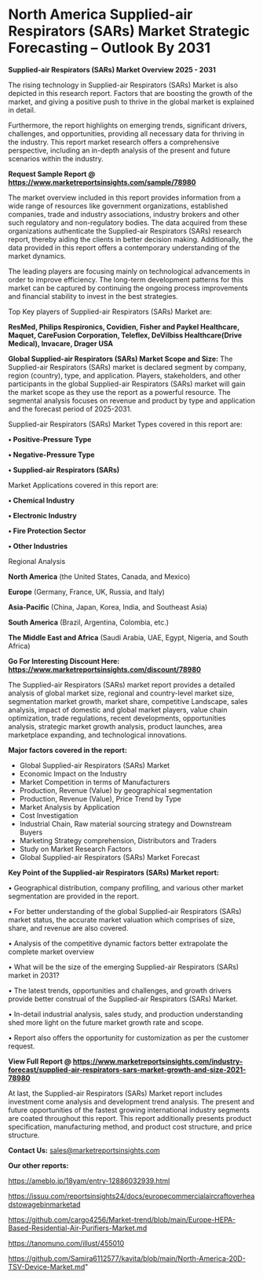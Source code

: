 # North America Supplied-air Respirators (SARs) Market Strategic Forecasting – Outlook By 2031

<Strong> Supplied-air Respirators (SARs) Market Overview 2025 - 2031</strong>

The rising technology in Supplied-air Respirators (SARs) Market is also depicted in this research report. Factors that are boosting the growth of the market, and giving a positive push to thrive in the global market is explained in detail.

Furthermore, the report highlights on emerging trends, significant drivers, challenges, and opportunities, providing all necessary data for thriving in the industry. This report market research offers a comprehensive perspective, including an in-depth analysis of the present and future scenarios within the industry.

<strong>Request Sample Report @ <a href=https://www.marketreportsinsights.com/sample/78980>https://www.marketreportsinsights.com/sample/78980</a></strong>

The market overview included in this report provides information from a wide range of resources like government organizations, established companies, trade and industry associations, industry brokers and other such regulatory and non-regulatory bodies. The data acquired from these organizations authenticate the Supplied-air Respirators (SARs) research report, thereby aiding the clients in better decision making. Additionally, the data provided in this report offers a contemporary understanding of the market dynamics.

The leading players are focusing mainly on technological advancements in order to improve efficiency. The long-term development patterns for this market can be captured by continuing the ongoing process improvements and financial stability to invest in the best strategies.

Top Key players of Supplied-air Respirators (SARs) Market are:

<strong>ResMed, Philips Respironics, Covidien, Fisher and Paykel Healthcare, Maquet, CareFusion Corporation, Teleflex, DeVilbiss Healthcare(Drive Medical), Invacare, Drager USA</strong>

<strong><b>Global Supplied-air Respirators (SARs) Market Scope and Size:</b></strong>
The Supplied-air Respirators (SARs) market is declared segment by company, region (country), type, and application. Players, stakeholders, and other participants in the global Supplied-air Respirators (SARs) market will gain the market scope as they use the report as a powerful resource. The segmental analysis focuses on revenue and product by type and application and the forecast period of 2025-2031.

Supplied-air Respirators (SARs) Market Types covered in this report are:

<strong>• Positive-Pressure Type

• Negative-Pressure Type

• Supplied-air Respirators (SARs)</strong>

Market Applications covered in this report are:

<strong>• Chemical Industry

• Electronic Industry

• Fire Protection Sector

• Other Industries</strong> 

Regional Analysis

<strong>North America</strong> (the United States, Canada, and Mexico)

<strong>Europe</strong> (Germany, France, UK, Russia, and Italy)

<strong>Asia-Pacific</strong> (China, Japan, Korea, India, and Southeast Asia)

<strong>South America</strong> (Brazil, Argentina, Colombia, etc.)

<strong>The Middle East and Africa</strong> (Saudi Arabia, UAE, Egypt, Nigeria, and South Africa)

<strong>Go For Interesting Discount Here: <a href=https://www.marketreportsinsights.com/discount/78980>https://www.marketreportsinsights.com/discount/78980</a></strong>

The Supplied-air Respirators (SARs) market report provides a detailed analysis of global market size, regional and country-level market size, segmentation market growth, market share, competitive Landscape, sales analysis, impact of domestic and global market players, value chain optimization, trade regulations, recent developments, opportunities analysis, strategic market growth analysis, product launches, area marketplace expanding, and technological innovations.

<strong><b>Major factors covered in the report:</b></strong>
<ul>
  <li>Global Supplied-air Respirators (SARs) Market </li>
  <li>Economic Impact on the Industry</li>
  <li>Market Competition in terms of Manufacturers</li>
  <li>Production, Revenue (Value) by geographical segmentation</li>
  <li>Production, Revenue (Value), Price Trend by Type</li>
  <li>Market Analysis by Application</li>
  <li>Cost Investigation</li>
  <li>Industrial Chain, Raw material sourcing strategy and Downstream Buyers</li>
  <li>Marketing Strategy comprehension, Distributors and Traders</li>
  <li>Study on Market Research Factors</li>
  <li>Global Supplied-air Respirators (SARs) Market Forecast</li>
</ul>

<strong><b>Key Point of the Supplied-air Respirators (SARs) Market report:</b></strong>

• Geographical distribution, company profiling, and various other market segmentation are provided in the report.

• For better understanding of the global Supplied-air Respirators (SARs) market status, the accurate market valuation which comprises of size, share, and revenue are also covered.

• Analysis of the competitive dynamic factors better extrapolate the complete market overview

• What will be the size of the emerging Supplied-air Respirators (SARs) market in 2031?

• The latest trends, opportunities and challenges, and growth drivers provide better construal of the Supplied-air Respirators (SARs) Market.

• In-detail industrial analysis, sales study, and production understanding shed more light on the future market growth rate and scope.

• Report also offers the opportunity for customization as per the customer request.

<strong><b>View Full Report @ <a href=https://www.marketreportsinsights.com/industry-forecast/supplied-air-respirators-sars-market-growth-and-size-2021-78980>https://www.marketreportsinsights.com/industry-forecast/supplied-air-respirators-sars-market-growth-and-size-2021-78980</a></b></strong>


At last, the Supplied-air Respirators (SARs) Market report includes investment come analysis and development trend analysis. The present and future opportunities of the fastest growing international industry segments are coated throughout this report. This report additionally presents product specification, manufacturing method, and product cost structure, and price structure.

<strong>Contact Us:</strong>
sales@marketreportsinsights.com

<strong>Our other reports:</strong>

<a href=https://ameblo.jp/18yam/entry-12886032939.html>https://ameblo.jp/18yam/entry-12886032939.html</a>

<a href=https://issuu.com/reportsinsights24/docs/europecommercialaircraftoverheadstowagebinmarketad>https://issuu.com/reportsinsights24/docs/europecommercialaircraftoverheadstowagebinmarketad</a>

<a href=https://github.com/cargo4256/Market-trend/blob/main/Europe-HEPA-Based-Residential-Air-Purifiers-Market.md>https://github.com/cargo4256/Market-trend/blob/main/Europe-HEPA-Based-Residential-Air-Purifiers-Market.md</a>

<a href=https://tanomuno.com/illust/455010>https://tanomuno.com/illust/455010</a>

<a href=https://github.com/Samira6112577/kavita/blob/main/North-America-20D-TSV-Device-Market.md>https://github.com/Samira6112577/kavita/blob/main/North-America-20D-TSV-Device-Market.md</a>"

